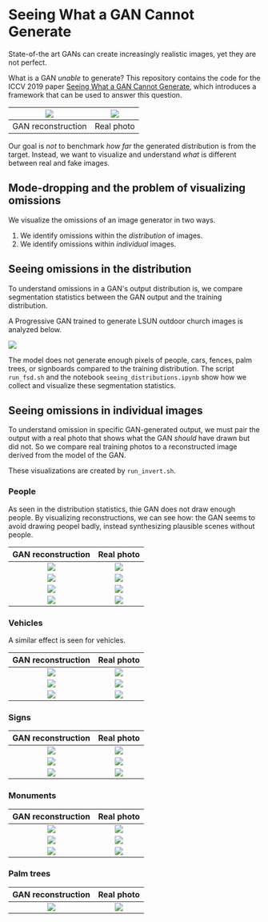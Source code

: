 Seeing What a GAN Cannot Generate
=================================

State-of-the art GANs can create increasingly realistic images, yet
they are not perfect.

What is a GAN *unable* to generate?
This repository contains the code for the ICCV 2019 paper
[Seeing What a GAN Cannot Generate](
http://ganseeing.csail.mit.edu/papers/seeing.pdf), which introduces
a framework that can be used to answer this question.

![](img/906_r.png) | ![](img/906_t_anon.png)
:-----------------:|:-----------------------:
GAN reconstruction |       Real photo 

Our goal is *not* to benchmark *how far* the generated
distribution is from the target.  Instead, we want to
visualize and understand *what* is different between real
and fake images.

## Mode-dropping and the problem of visualizing omissions

We visualize the omissions of an image generator in two ways.

   1. We identify omissions within the *distribution* of images.
   2. We identify omissions within *individual* images.

## Seeing omissions in the distribution

To understand omissions in a GAN's output distribution is, we compare
segmentation statistics between the GAN output and the training
distribution.

A Progressive GAN trained to generate LSUN outdoor church images
is analyzed below.

![](img/progan-church-histogram.png)

The model does not generate enough pixels of people, cars, fences,
palm trees, or signboards compared to the training distribution.
The script `run_fsd.sh` and the notebook `seeing_distributions.ipynb`
show how we collect and visualize these segmentation statistics.

## Seeing omissions in individual images

To understand omission in specific GAN-generated output, we must pair
the output with a real photo that shows what the GAN *should* have
drawn but did not.  So we compare real training photos to a
reconstructed image derived from the model of the GAN.

These visualizations are created by `run_invert.sh`.

### People

As seen in the distribution statistics, thie GAN does not draw enough
people.  By visualizing reconstructions, we can see how: the GAN seems
to avoid drawing peopel badly, instead synthesizing plausible scenes
without people.

GAN reconstruction              | Real photo 
:------------------------------:|:------------------------------:
![](img/church_393_reconst.png) | ![](img/church_393_target.png)
![](img/church_523_reconst.png) | ![](img/church_523_target.png)
![](img/church_646_reconst.png) | ![](img/church_646_target.png)
![](img/church_569_reconst.png) | ![](img/church_569_target.png)

<!---
![](img/church_120_reconst.png) | ![](img/church_120_target.png)
![](img/church_200_reconst.png) | ![](img/church_200_target.png)
![](img/church_401_reconst.png) | ![](img/church_401_target.png)
![](img/church_447_reconst.png) | ![](img/church_447_target.png)
![](img/church_457_reconst.png) | ![](img/church_457_target.png)
![](img/church_463_reconst.png) | ![](img/church_463_target.png)
![](img/church_594_reconst.png) | ![](img/church_594_target.png)
--->

### Vehicles

A similar effect is seen for vehicles.

GAN reconstruction              | Real photo 
:------------------------------:|:------------------------------:
![](img/church_54_reconst.png)  | ![](img/church_54_target.png)
![](img/church_666_reconst.png) | ![](img/church_666_target.png)
![](img/church_27_reconst.png)  | ![](img/church_27_target.png)

<!---
![](img/church_522_reconst.png) | ![](img/church_522_target.png)
![](img/church_296_reconst.png) | ![](img/church_296_target.png)
![](img/church_90_reconst.png)  | ![](img/church_90_target.png)
![](img/church_645_reconst.png) | ![](img/church_645_target.png)
--->

### Signs

GAN reconstruction              | Real photo 
:------------------------------:|:------------------------------:
![](img/church_43_reconst.png)  | ![](img/church_43_target.png)
![](img/church_264_reconst.png) | ![](img/church_264_target.png)
![](img/church_72_reconst.png)  | ![](img/church_72_target.png)

### Monuments

GAN reconstruction              | Real photo 
:------------------------------:|:------------------------------:
![](img/church_41_reconst.png)  | ![](img/church_41_target.png)
![](img/church_480_reconst.png) | ![](img/church_480_target.png)
![](img/church_271_reconst.png) | ![](img/church_271_target.png)
<!---
![](img/church_303_reconst.png) | ![](img/church_303_target.png)
--->

### Palm trees

GAN reconstruction              | Real photo 
:------------------------------:|:------------------------------:
![](img/church_568_reconst.png) | ![](img/church_568_target.png)

